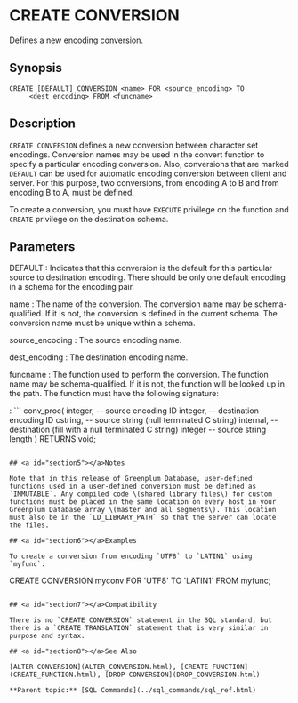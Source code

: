 # CREATE CONVERSION 

Defines a new encoding conversion.

## <a id="section2"></a>Synopsis 

``` {#sql_command_synopsis}
CREATE [DEFAULT] CONVERSION <name> FOR <source_encoding> TO 
     <dest_encoding> FROM <funcname>
```

## <a id="section3"></a>Description 

`CREATE CONVERSION` defines a new conversion between character set encodings. Conversion names may be used in the convert function to specify a particular encoding conversion. Also, conversions that are marked `DEFAULT` can be used for automatic encoding conversion between client and server. For this purpose, two conversions, from encoding A to B and from encoding B to A, must be defined.

To create a conversion, you must have `EXECUTE` privilege on the function and `CREATE` privilege on the destination schema.

## <a id="section4"></a>Parameters 

DEFAULT
:   Indicates that this conversion is the default for this particular source to destination encoding. There should be only one default encoding in a schema for the encoding pair.

name
:   The name of the conversion. The conversion name may be schema-qualified. If it is not, the conversion is defined in the current schema. The conversion name must be unique within a schema.

source\_encoding
:   The source encoding name.

dest\_encoding
:   The destination encoding name.

funcname
:   The function used to perform the conversion. The function name may be schema-qualified. If it is not, the function will be looked up in the path. The function must have the following signature:

:   ```
conv_proc(
    integer,  -- source encoding ID
    integer,  -- destination encoding ID
    cstring,  -- source string (null terminated C string)
    internal, -- destination (fill with a null terminated C string)
    integer   -- source string length
) RETURNS void;
```

## <a id="section5"></a>Notes 

Note that in this release of Greenplum Database, user-defined functions used in a user-defined conversion must be defined as `IMMUTABLE`. Any compiled code \(shared library files\) for custom functions must be placed in the same location on every host in your Greenplum Database array \(master and all segments\). This location must also be in the `LD_LIBRARY_PATH` so that the server can locate the files.

## <a id="section6"></a>Examples 

To create a conversion from encoding `UTF8` to `LATIN1` using `myfunc`:

```
CREATE CONVERSION myconv FOR 'UTF8' TO 'LATIN1' FROM myfunc;
```

## <a id="section7"></a>Compatibility 

There is no `CREATE CONVERSION` statement in the SQL standard, but there is a `CREATE TRANSLATION` statement that is very similar in purpose and syntax.

## <a id="section8"></a>See Also 

[ALTER CONVERSION](ALTER_CONVERSION.html), [CREATE FUNCTION](CREATE_FUNCTION.html), [DROP CONVERSION](DROP_CONVERSION.html)

**Parent topic:** [SQL Commands](../sql_commands/sql_ref.html)

